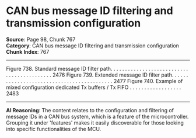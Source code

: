 # CAN bus message ID filtering and transmission configuration

**Source**: Page 98, Chunk 767  
**Category**: CAN bus message ID filtering and transmission configuration  
**Chunk Index**: 767

---

Figure 738. Standard message ID filter path. . . . . . . . . . . . . . . . . . . . . . . . . . . . . . . . . . . . . . . . . . . 2476
Figure 739. Extended message ID filter path. . . . . . . . . . . . . . . . . . . . . . . . . . . . . . . . . . . . . . . . . . . 2477
Figure 740. Example of mixed configuration dedicated Tx buffers / Tx FIFO . . . . . . . . . . . . . . . . . . 2483

---

**AI Reasoning**: The content relates to the configuration and filtering of message IDs in a CAN bus system, which is a feature of the microcontroller. Grouping it under 'features' makes it easily discoverable for those looking into specific functionalities of the MCU.
